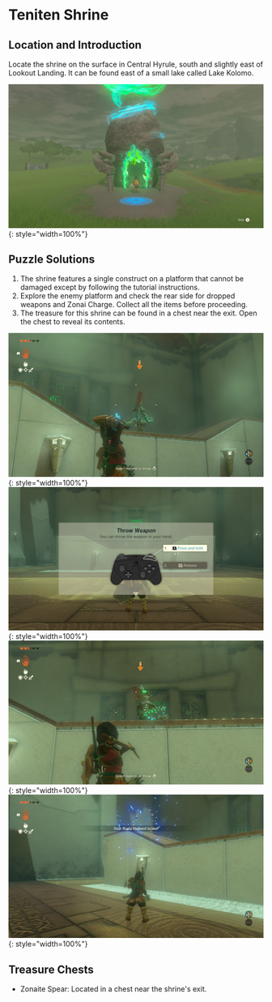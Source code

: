 # Teniten Shrine

## Location and Introduction

Locate the shrine on the surface in Central Hyrule, south and slightly east of Lookout Landing. It can be found east of a small lake called Lake Kolomo.

![](../images/Teniten-1.jpg){: style="width=100%"}

## Puzzle Solutions

1. The shrine features a single construct on a platform that cannot be damaged except by following the tutorial instructions.
2. Explore the enemy platform and check the rear side for dropped weapons and Zonai Charge. Collect all the items before proceeding.
3. The treasure for this shrine can be found in a chest near the exit. Open the chest to reveal its contents.

![](../images/Teniten-2.jpg){: style="width=100%"}
![](../images/Teniten-3.jpg){: style="width=100%"}
![](../images/Teniten-4.jpg){: style="width=100%"}
![](../images/Teniten-5.jpg){: style="width=100%"}

## Treasure Chests

- Zonaite Spear: Located in a chest near the shrine's exit.
